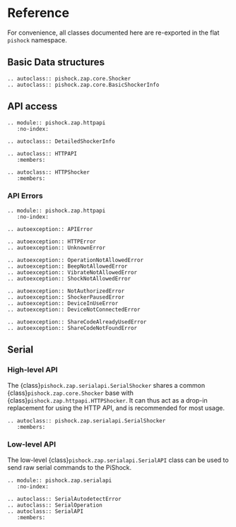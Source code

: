 # Reference

For convenience, all classes documented here are re-exported in the
flat ``pishock`` namespace.

## Basic Data structures

```{eval-rst}
.. autoclass:: pishock.zap.core.Shocker
.. autoclass:: pishock.zap.core.BasicShockerInfo
```

## API access

```{eval-rst}
.. module:: pishock.zap.httpapi
   :no-index:

.. autoclass:: DetailedShockerInfo

.. autoclass:: HTTPAPI
   :members:

.. autoclass:: HTTPShocker
   :members:
```

### API Errors

```{eval-rst}
.. module:: pishock.zap.httpapi
   :no-index:

.. autoexception:: APIError

.. autoexception:: HTTPError
.. autoexception:: UnknownError

.. autoexception:: OperationNotAllowedError
.. autoexception:: BeepNotAllowedError
.. autoexception:: VibrateNotAllowedError
.. autoexception:: ShockNotAllowedError

.. autoexception:: NotAuthorizedError
.. autoexception:: ShockerPausedError
.. autoexception:: DeviceInUseError
.. autoexception:: DeviceNotConnectedError

.. autoexception:: ShareCodeAlreadyUsedError
.. autoexception:: ShareCodeNotFoundError
```

## Serial

### High-level API

The {class}`pishock.zap.serialapi.SerialShocker` shares a common
{class}`pishock.zap.core.Shocker` base with {class}`pishock.zap.httpapi.HTTPShocker`. It can
thus act as a drop-in replacement for using the HTTP API, and is recommended for
most usage.

```{eval-rst}
.. autoclass:: pishock.zap.serialapi.SerialShocker
   :members:
```

### Low-level API

The low-level {class}`pishock.zap.serialapi.SerialAPI` class can be used to send raw
serial commands to the PiShock.

```{eval-rst}
.. module:: pishock.zap.serialapi
   :no-index:

.. autoclass:: SerialAutodetectError
.. autoclass:: SerialOperation
.. autoclass:: SerialAPI
   :members:
```
